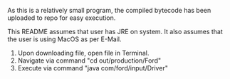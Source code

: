 As this is a relatively small program, the compiled bytecode has been uploaded to repo for easy execution.

This README assumes that user has JRE on system. It also assumes that the user is using MacOS as per E-Mail.

1. Upon downloading file, open file in Terminal.
2. Navigate via command "cd out/production/Ford"
3. Execute via command "java com/ford/input/Driver"
